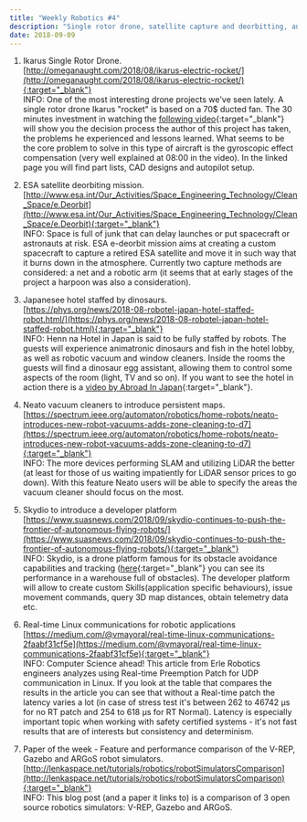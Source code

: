 ```yaml
---
title: "Weekly Robotics #4"
description: "Single rotor drone, satellite capture and deorbitting, animatronic dinosaurs welcoming hotel guests, vacuum cleaners doing Simultaneous Localization And Mapping (SLAM), Skydio introducing a developer platform, Real-time robotics communications in Linux and a comparison of open source robot simulators."
date: 2018-09-09
---
```


1) Ikarus Single Rotor Drone.
<br>[http://omeganaught.com/2018/08/ikarus-electric-rocket/](http://omeganaught.com/2018/08/ikarus-electric-rocket/){:target="_blank"}<br>
INFO: One of the most interesting drone projects we've seen lately. A single rotor drone Ikarus "rocket" is based on a 70$ ducted fan. The 30 minutes investment in watching the [following video](https://www.youtube.com/watch?v=RMeEh5OUaDs){:target="_blank"} will show you the decision process the author of this project has taken, the problems he experienced and lessons learned. What seems to be the core problem to solve in this type of aircraft is the gyroscopic effect compensation (very well explained at 08:00 in the video). In the linked page you will find part lists, CAD designs and autopilot setup.

2) ESA satellite deorbiting mission.
<br>[http://www.esa.int/Our_Activities/Space_Engineering_Technology/Clean_Space/e.Deorbit](http://www.esa.int/Our_Activities/Space_Engineering_Technology/Clean_Space/e.Deorbit){:target="_blank"}<br>
INFO: Space is full of junk that can delay launches or put spacecraft or astronauts at risk. ESA e-deorbit mission aims at creating a custom spacecraft to capture a retired ESA satellite and move it in such way that it burns down in the atmosphere. Currently two capture methods are considered: a net and a robotic arm (it seems that at early stages of the project a harpoon was also a consideration). 

3) Japanesee hotel staffed by dinosaurs.
<br>[https://phys.org/news/2018-08-robotel-japan-hotel-staffed-robot.html/](https://phys.org/news/2018-08-robotel-japan-hotel-staffed-robot.html){:target="_blank"}<br>
INFO: Henn na Hotel in Japan is said to be fully staffed by robots. The guests will experience animatronic dinosaurs and fish in the hotel lobby, as well as robotic vacuum and window cleaners. Inside the rooms the guests will find a dinosaur egg assistant, allowing them to control some aspects of the room (light, TV and so on). If you want to see the hotel in action there is a [video by Abroad In Japan](https://youtu.be/P9DBb-Eng20){:target="_blank"}.

4) Neato vacuum cleaners to introduce persistent maps.
<br>[https://spectrum.ieee.org/automaton/robotics/home-robots/neato-introduces-new-robot-vacuums-adds-zone-cleaning-to-d7](https://spectrum.ieee.org/automaton/robotics/home-robots/neato-introduces-new-robot-vacuums-adds-zone-cleaning-to-d7){:target="_blank"}<br>
INFO: The more devices performing SLAM and utilizing LiDAR the better (at least for those of us waiting impatiently for LiDAR sensor prices to go down). With this feature Neato users will be able to specify the areas the vacuum cleaner should focus on the most. 

5) Skydio to introduce a developer platform
<br>[https://www.suasnews.com/2018/09/skydio-continues-to-push-the-frontier-of-autonomous-flying-robots/](https://www.suasnews.com/2018/09/skydio-continues-to-push-the-frontier-of-autonomous-flying-robots/){:target="_blank"}<br>
INFO: Skydio, is a drone platform famous for its obstacle avoidance capabilities and tracking ([here](https://youtu.be/L8l4vTgd0Y0){:target="_blank"} you can see its performance in a warehouse full of obstacles). The developer platform will allow to create custom Skills(application specific behaviours), issue movement commands, query 3D map distances, obtain telemetry data etc. 

6) Real-time Linux communications for robotic applications 
<br>[https://medium.com/@vmayoral/real-time-linux-communications-2faabf31cf5e](https://medium.com/@vmayoral/real-time-linux-communications-2faabf31cf5e){:target="_blank"}<br>
INFO: Computer Science ahead! This article from Erle Robotics engineers analyzes using Real-time Preemption Patch for UDP communication in Linux. If you look at the table that compares the results in the article you can see that without a Real-time patch the latency varies a lot (in case of stress test it's between 262 to 46742 µs for no RT patch and 254 to 618 µs for RT Normal). Latency is especially important topic when working with safety certified systems - it's not fast results that are of interests but consistency and determinism. 

7) Paper of the week - Feature and performance comparison of the V-REP, Gazebo and ARGoS robot simulators.
<br>[http://lenkaspace.net/tutorials/robotics/robotSimulatorsComparison](http://lenkaspace.net/tutorials/robotics/robotSimulatorsComparison){:target="_blank"}<br>
INFO: This blog post (and a paper it links to) is a comparison of 3 open source robotics simulators: V-REP, Gazebo and ARGoS. 